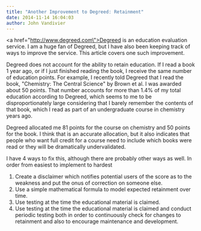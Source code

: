 ```yaml
---
title: "Another Improvement to Degreed: Retainment"
date: 2014-11-14 16:04:03
author: John Vandivier
---
```




<a href=\"http://www.degreed.com\">Degreed</a> is an education evaluation service. I am a huge fan of Degreed, but I have also been keeping track of ways to improve the service. This article covers one such improvement.

Degreed does not account for the ability to retain education. If I read a book 1 year ago, or if I just finished reading the book, I receive the same number of education points. For example, I recently told Degreed that I read the book, \"Chemistry: The Central Science\" by Brown et al. I was awarded about 50 points. That number accounts for more than 1.4% of my total education according to Degreed, which seems to me to be disproportionately large considering that I barely remember the contents of that book, which I read as part of an undergraduate course in chemistry years ago.

Degreed allocated me 81 points for the course on chemistry and 50 points for the book. I think that is an accurate allocation, but it also indicates that people who want full credit for a course need to include which books were read or they will be dramatically undervalidated.

I have 4 ways to fix this, although there are probably other ways as well. In order from easiest to implement to hardest
<ol>
	<li>Create a disclaimer which notifies potential users of the score as to the weakness and put the onus of correction on someone else.</li>
	<li>Use a simple mathematical formula to model expected retainment over time.</li>
	<li>Use testing at the time the educational material is claimed.</li>
	<li>Use testing at the time the educational material is claimed and conduct periodic testing both in order to continuously check for changes to retainment and also to encourage maintenance and development.</li>
</ol>
